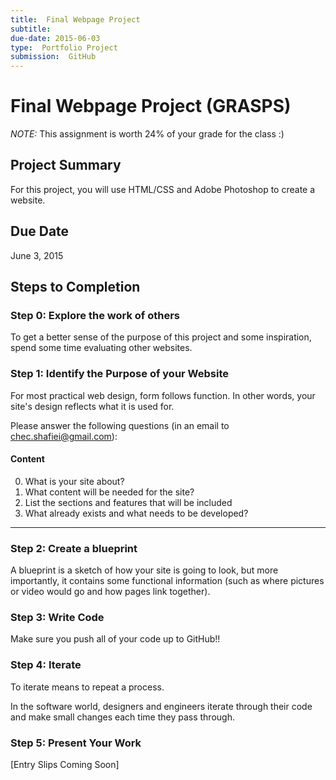 ```yaml
---
title:  Final Webpage Project
subtitle: 
due-date: 2015-06-03
type:  Portfolio Project
submission:  GitHub
---
```

# Final Webpage Project (GRASPS) #

<div class="panel callout"><p><em>NOTE:</em> This assignment is worth 24% of your grade for the class :) </p></div>

## Project Summary ##

For this project, you will use HTML/CSS and Adobe Photoshop to create a website.


## Due Date ##

June 3, 2015



## Steps to Completion ##

### Step 0:  Explore the work of others ###

To get a better sense of the purpose of this project and some inspiration, spend some time evaluating other websites.  

### Step 1:  Identify the Purpose of your Website ###

For most practical web design, form follows function.  In other words, your site's design reflects what it is used for.

Please answer the following questions (in an email to <span class="label">chec.shafiei@gmail.com</span>):


#### Content ####
0.  What is your site about?
1.  What content will be needed for the site?
2.  List the sections and features that will be included
3. What already exists and what needs to be developed?




---

### Step 2:  Create a blueprint

A blueprint is a sketch of how your site is going to look, but more importantly, it contains some functional information (such as where pictures or video would go and how pages link together).


### Step 3:  Write Code ###

Make sure you push all of your code up to GitHub!!



### Step 4:  Iterate ###

To iterate means to repeat a process.

In the software world, designers and engineers iterate through their code and make small changes each time they pass through.


### Step 5:  Present Your Work ###

[Entry Slips Coming Soon]